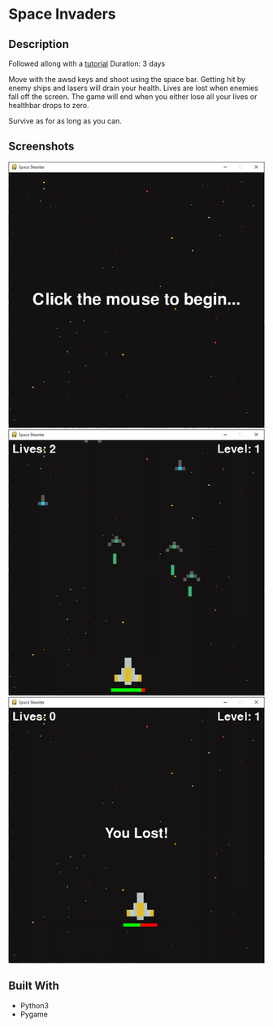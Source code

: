 # Space Invaders

## Description
Followed allong with a [tutorial](https://www.youtube.com/watch?v=Q-__8Xw9KTM)
Duration: 3 days

Move with the awsd keys and shoot using the space bar. Getting hit by enemy ships and lasers will drain your health. Lives are lost when enemies fall off the screen. The game will end when you either lose all your lives or healthbar drops to zero.

Survive as for as long as you can. 

## Screenshots

![Screenshot 1](screenshots/main_menu.png)
![Screenshot 2](screenshots/game.png)
![Screenshot 3](screenshots/lost.png)

## Built With
* Python3
* Pygame